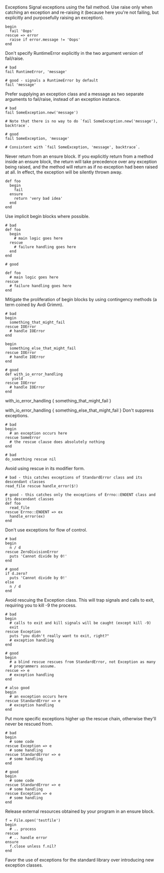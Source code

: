 Exceptions
Signal exceptions using the fail method. Use raise only when
catching an exception and re-raising it (because here you're not
failing, but explicitly and purposefully raising an exception).

```
begin
  fail 'Oops'
rescue => error
  raise if error.message != 'Oops'
end
```
Don't specify RuntimeError explicitly in the two argument version of fail/raise.
```
# bad
fail RuntimeError, 'message'

# good - signals a RuntimeError by default
fail 'message'
```
Prefer supplying an exception class and a message as two separate
arguments to fail/raise, instead of an exception instance.
```
# bad
fail SomeException.new('message')

# Note that there is no way to do `fail SomeException.new('message'), backtrace`.

# good
fail SomeException, 'message'

# Consistent with `fail SomeException, 'message', backtrace`.
```

Never return from an ensure block. If you explicitly return from a
method inside an ensure block, the return will take precedence over
any exception being raised, and the method will return as if no
exception had been raised at all. In effect, the exception will be
silently thrown away.
```
def foo
  begin
    fail
  ensure
    return 'very bad idea'
  end
end
```
Use implicit begin blocks where possible.
```
# bad
def foo
  begin
    # main logic goes here
  rescue
    # failure handling goes here
  end
end

# good

def foo
  # main logic goes here
rescue
  # failure handling goes here
end
```
Mitigate the proliferation of begin blocks by using
contingency methods (a term coined by Avdi Grimm).

```
# bad
begin
  something_that_might_fail
rescue IOError
  # handle IOError
end

begin
  something_else_that_might_fail
rescue IOError
  # handle IOError
end

# good
def with_io_error_handling
   yield
rescue IOError
  # handle IOError
end
```
with_io_error_handling { something_that_might_fail }

with_io_error_handling { something_else_that_might_fail }
Don't suppress exceptions.
```
# bad
begin
  # an exception occurs here
rescue SomeError
  # the rescue clause does absolutely nothing
end

# bad
do_something rescue nil
```
Avoid using rescue in its modifier form.
```
# bad - this catches exceptions of StandardError class and its descendant classes
read_file rescue handle_error($!)

# good - this catches only the exceptions of Errno::ENOENT class and its descendant classes
def foo
  read_file
rescue Errno::ENOENT => ex
  handle_error(ex)
end
```
Don't use exceptions for flow of control.
```
# bad
begin
  n / d
rescue ZeroDivisionError
  puts 'Cannot divide by 0!'
end

# good
if d.zero?
  puts 'Cannot divide by 0!'
else
  n / d
end
```
Avoid rescuing the Exception class. This will trap signals and calls to
exit, requiring you to kill -9 the process.
```
# bad
begin
  # calls to exit and kill signals will be caught (except kill -9)
  exit
rescue Exception
  puts "you didn't really want to exit, right?"
  # exception handling
end

# good
begin
  # a blind rescue rescues from StandardError, not Exception as many
  # programmers assume.
rescue => e
  # exception handling
end

# also good
begin
  # an exception occurs here
rescue StandardError => e
  # exception handling
end
```

Put more specific exceptions higher up the rescue chain, otherwise
they'll never be rescued from.

```
# bad
begin
  # some code
rescue Exception => e
  # some handling
rescue StandardError => e
  # some handling
end

# good
begin
  # some code
rescue StandardError => e
  # some handling
rescue Exception => e
  # some handling
end
```

Release external resources obtained by your program in an ensure block.

```
f = File.open('testfile')
begin
  # .. process
rescue
  # .. handle error
ensure
  f.close unless f.nil?
end
```
Favor the use of exceptions for the standard library over
introducing new exception classes.